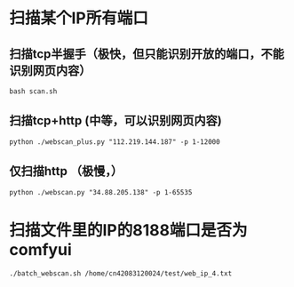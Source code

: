 # 扫描某个IP所有端口
## 扫描tcp半握手（极快，但只能识别开放的端口，不能识别网页内容）
```bash scan.sh```
## 扫描tcp+http (中等，可以识别网页内容)
```python ./webscan_plus.py "112.219.144.187" -p 1-12000```
## 仅扫描http （极慢，）
```python ./webscan.py "34.88.205.138" -p 1-65535```
# 扫描文件里的IP的8188端口是否为comfyui
```./batch_webscan.sh /home/cn42083120024/test/web_ip_4.txt```
